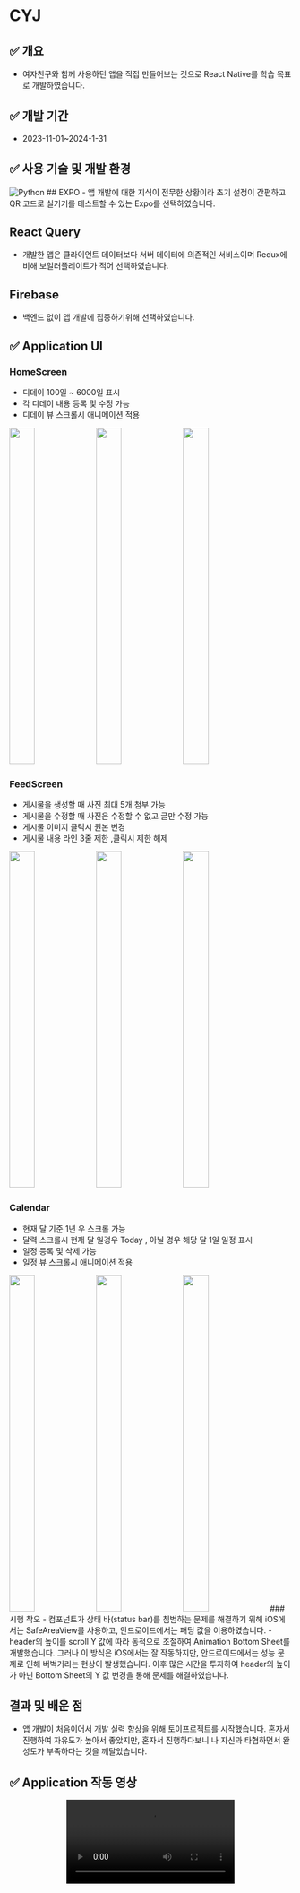 # CYJ
## ✅ 개요
- 여자친구와 함께 사용하던 앱을 직접 만들어보는 것으로 React Native를 학습 목표로 개발하였습니다.
  
## ✅ 개발 기간
- 2023-11-01~2024-1-31
## ✅ 사용 기술 및 개발 환경
<img alt="Python" src ="https://img.shields.io/badge/Python-3776AB.svg?&style=for-the-badge&logo=Python&logoColor=white"/>
## EXPO
- 앱 개발에 대한 지식이 전무한 상황이라 초기 설정이 간편하고 QR 코드로 실기기를 테스트할 수 있는 Expo를 선택하였습니다.

## React Query

- 개발한 앱은 클라이언트 데이터보다 서버 데이터에 의존적인 서비스이며 Redux에 비해 보일러플레이트가 적어 선택하였습니다.
## Firebase
- 백엔드 없이 앱 개발에 집중하기위해 선택하였습니다.
  
## ✅ Application UI
### HomeScreen
- 디데이 100일 ~ 6000일 표시
- 각 디데이 내용 등록 및 수정 가능
- 디데이 뷰 스크롤시 애니메이션 적용
<img src="https://github.com/parkcham/c-yj/assets/108769833/3bf58e0a-2412-4bb3-a269-3fd3c15eea24" width ="30%" height ="600"/>
<img src="https://github.com/parkcham/c-yj/assets/108769833/043c08b7-16e0-4c08-a5e0-6f61b5a6a912" width ="30%" height ="600"/>
<img src="https://github.com/parkcham/c-yj/assets/108769833/bc917f21-3413-4db1-9a4c-b785c7f3342a" width ="30%" height ="600"/>

### FeedScreen
- 게시물을 생성할 때 사진 최대 5개 첨부 가능
- 게시물을 수정할 때 사진은 수정할 수 없고 글만 수정 가능
- 게시물 이미지 클릭시 원본 변경
- 게시물 내용 라인 3줄 제한 ,클릭시 제한 해제
<img src="https://github.com/parkcham/c-yj/assets/108769833/4475adb5-f406-4448-903e-06f9623fd86c" width ="30%" height ="600"/>
<img src="https://github.com/parkcham/c-yj/assets/108769833/b9d24850-0be5-47e1-920b-6f95a3353755" width ="30%" height ="600"/>
<img src="https://github.com/parkcham/c-yj/assets/108769833/8a28d27e-ee45-479f-994f-a85bb7bf6afa" width ="30%" height ="600"/>

### Calendar
- 현재 달 기준 1년 우 스크롤 가능
- 달력 스크롤시 현재 달 일경우 Today , 아닐 경우 해당 달 1일 일정 표시
- 일정 등록 및 삭제 가능
- 일정 뷰 스크롤시 애니메이션 적용

<img src="https://github.com/parkcham/c-yj/assets/108769833/b8a1c306-e63b-4787-833d-c92cb2e8eccd" width ="30%" height ="600"/>
<img src="https://github.com/parkcham/c-yj/assets/108769833/ece40386-c6f3-4b37-9f5a-dc530b943f96" width ="30%" height ="600"/>
<img src="https://github.com/parkcham/c-yj/assets/108769833/3a184ca2-55ea-4463-87ca-c5fdada02f96" width ="30%" height ="600"/>
### 시행 착오
- 컴포넌트가 상태 바(status bar)를 침범하는 문제를 해결하기 위해 iOS에서는 SafeAreaView를 사용하고, 안드로이드에서는 패딩 값을 이용하였습니다.
- header의 높이를 scroll Y 값에 따라 동적으로 조절하여 Animation Bottom Sheet를 개발했습니다. 그러나 이 방식은 iOS에서는 잘 작동하지만, 안드로이드에서는 성능 문제로 인해 버벅거리는 현상이 발생했습니다. 이후 많은 시간을 투자하여 header의 높이가 아닌 Bottom Sheet의 Y 값 변경을 통해 문제를 해결하였습니다.

## 결과 및 배운 점
- 앱 개발이 처음이어서 개발 실력 향상을 위해 토이프로젝트를 시작했습니다. 혼자서 진행하여 자유도가 높아서 좋았지만, 혼자서 진행하다보니 나 자신과 타협하면서 완성도가 부족하다는 것을 깨달았습니다.
## ✅ Application 작동 영상

<div align="center" padding=10>

<div align="center" border="0">
 <kbd>
<video border="0" src="https://github.com/parkcham/c-yj/assets/108769833/55d3c6af-11ff-4446-9df3-6362ce8b5d40"/>
</kbd>
</div>
